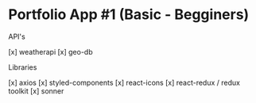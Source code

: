 # Portfolio App #1 (Basic - Begginers)

API's

[x] weatherapi
[x] geo-db

Libraries

[x] axios
[x] styled-components
[x] react-icons
[x] react-redux / redux toolkit
[x] sonner
